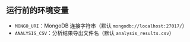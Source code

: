 ## 运行前的环境变量

- `MONGO_URI`：MongoDB 连接字符串（默认 `mongodb://localhost:27017/`）
- `ANALYSIS_CSV`：分析结果导出文件名（默认 `analysis_results.csv`）

